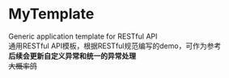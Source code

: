 # MyTemplate
Generic application template for RESTful API<br/>
通用RESTful API模板，根据RESTful规范编写的demo，可作为参考<br/>
**后续会更新自定义异常和统一的异常处理**
<br/>
~~大概率鸽~~